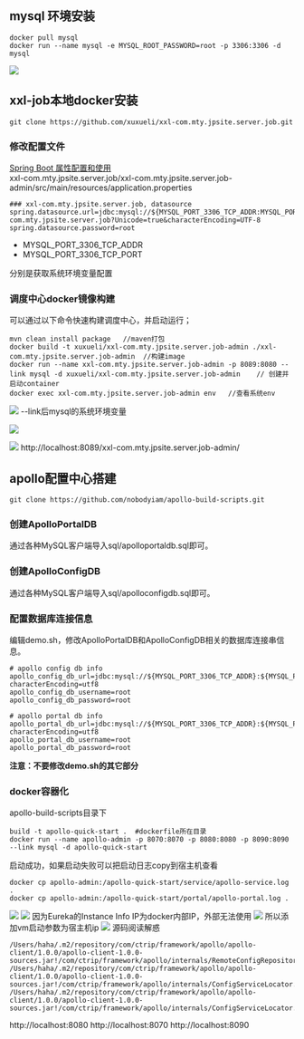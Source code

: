 ## mysql 环境安装
```
docker pull mysql
docker run --name mysql -e MYSQL_ROOT_PASSWORD=root -p 3306:3306 -d mysql
```
![](https://user-gold-cdn.xitu.io/2018/11/10/166fe1b8061275ab?w=1952&h=106&f=png&s=69014)

## xxl-job本地docker安装
`git clone https://github.com/xuxueli/xxl-com.mty.jpsite.server.job.git`

### 修改配置文件
[Spring Boot 属性配置和使用](https://blog.csdn.net/isea533/article/details/50281151)   
xxl-com.mty.jpsite.server.job/xxl-com.mty.jpsite.server.job-admin/src/main/resources/application.properties
```
### xxl-com.mty.jpsite.server.job, datasource
spring.datasource.url=jdbc:mysql://${MYSQL_PORT_3306_TCP_ADDR:MYSQL_PORT_3306_TCP_PORT}/xxl-com.mty.jpsite.server.job?Unicode=true&characterEncoding=UTF-8
spring.datasource.password=root
```
* MYSQL_PORT_3306_TCP_ADDR
* MYSQL_PORT_3306_TCP_PORT

分别是获取系统环境变量配置

### 调度中心docker镜像构建
可以通过以下命令快速构建调度中心，并启动运行；
```
mvn clean install package   //maven打包
docker build -t xuxueli/xxl-com.mty.jpsite.server.job-admin ./xxl-com.mty.jpsite.server.job-admin  //构建image
docker run --name xxl-com.mty.jpsite.server.job-admin -p 8089:8080 --link mysql -d xuxueli/xxl-com.mty.jpsite.server.job-admin    // 创建并启动container
docker exec xxl-com.mty.jpsite.server.job-admin env   //查看系统env
```
![](https://user-gold-cdn.xitu.io/2018/11/10/166fe1b8061275ab?w=1952&h=106&f=png&s=69014)
--link后mysql的系统环境变量

![](https://user-gold-cdn.xitu.io/2018/11/10/166fe1dca255d1b6?w=1860&h=1136&f=png&s=401863)

![](https://user-gold-cdn.xitu.io/2018/11/10/166fe1e212197a72?w=1950&h=1082&f=png&s=218053)
http://localhost:8089/xxl-com.mty.jpsite.server.job-admin/
## apollo配置中心搭建
```
git clone https://github.com/nobodyiam/apollo-build-scripts.git
```
### 创建ApolloPortalDB
通过各种MySQL客户端导入sql/apolloportaldb.sql即可。
### 创建ApolloConfigDB
通过各种MySQL客户端导入sql/apolloconfigdb.sql即可。
### 配置数据库连接信息
编辑demo.sh，修改ApolloPortalDB和ApolloConfigDB相关的数据库连接串信息。
```
# apollo config db info
apollo_config_db_url=jdbc:mysql://${MYSQL_PORT_3306_TCP_ADDR}:${MYSQL_PORT_3306_TCP_PORT}/ApolloConfigDB?characterEncoding=utf8
apollo_config_db_username=root
apollo_config_db_password=root

# apollo portal db info
apollo_portal_db_url=jdbc:mysql://${MYSQL_PORT_3306_TCP_ADDR}:${MYSQL_PORT_3306_TCP_PORT}/ApolloPortalDB?characterEncoding=utf8
apollo_portal_db_username=root
apollo_portal_db_password=root
```
**注意：不要修改demo.sh的其它部分**
### docker容器化
apollo-build-scripts目录下
```
build -t apollo-quick-start .  #dockerfile所在目录
docker run --name apollo-admin -p 8070:8070 -p 8080:8080 -p 8090:8090 --link mysql -d apollo-quick-start
```
启动成功，如果启动失败可以把启动日志copy到宿主机查看
```
docker cp apollo-admin:/apollo-quick-start/service/apollo-service.log .
docker cp apollo-admin:/apollo-quick-start/portal/apollo-portal.log .
```

![](https://user-gold-cdn.xitu.io/2018/11/11/16701ead4387745c?w=2400&h=1332&f=png&s=287410)
![](https://user-gold-cdn.xitu.io/2018/11/11/16701ec1ed5d8fb0?w=2400&h=1332&f=png&s=556523)
因为Eureka的Instance Info IP为docker内部IP，外部无法使用
![](https://user-gold-cdn.xitu.io/2018/11/11/167029de824698ac?w=1492&h=308&f=png&s=30190)
所以添加vm启动参数为宿主机ip
![](https://user-gold-cdn.xitu.io/2018/11/11/167029d682aefa21?w=1882&h=470&f=png&s=79986)
源码阅读解惑
```
/Users/haha/.m2/repository/com/ctrip/framework/apollo/apollo-client/1.0.0/apollo-client-1.0.0-sources.jar!/com/ctrip/framework/apollo/internals/RemoteConfigRepository.java:313
/Users/haha/.m2/repository/com/ctrip/framework/apollo/apollo-client/1.0.0/apollo-client-1.0.0-sources.jar!/com/ctrip/framework/apollo/internals/ConfigServiceLocator.java:64
/Users/haha/.m2/repository/com/ctrip/framework/apollo/apollo-client/1.0.0/apollo-client-1.0.0-sources.jar!/com/ctrip/framework/apollo/internals/ConfigServiceLocator.java:75
```
http://localhost:8080
http://localhost:8070
http://localhost:8090